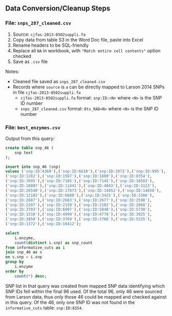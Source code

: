 ## Data Conversion/Cleanup Steps

### File: `snps_287_cleaned.csv`

  1. Source: `cjfas-2013-0502suppli.fa`
  2. Copy data from table S3 in the Word Doc file, paste into Excel
  2. Rename headers to be SQL-friendly
  3. Replace all `NA` in workbook, with `"Match entire cell contents"` option checked
  4. Save as `.csv` file

Notes:
  * Cleaned file saved as `snps_287_cleaned.csv`
  * Records where `source` is `a` can be directly mapped to Larson 2014 SNPs in file `cjfas-2013-0502suppli.fa`
    * `cjfas-2013-0502suppli.fa` format: `snp:ID:<N>` where `<N>` is the SNP ID number
    * `snps_287_cleaned.csv` format: `Ots_RAD<N>` where `<N>` is the SNP ID number

### File: `best_enzymes.csv`

Output from this query:
```sql
create table snp_46 (
    snp text
);

insert into snp_46 (snp)
values ('snp:ID:4369'),('snp:ID:6618'),('snp:ID:1072'),('snp:ID:995'),
('snp:ID:1282'),('snp:ID:1507'),('snp:ID:1609'),('snp:ID:8354'),
('snp:ID:7695'),('snp:ID:7165'),('snp:ID:7145'),('snp:ID:10583'),
('snp:ID:10807'),('snp:ID:11441'),('snp:ID:4043'),('snp:ID:3123'),
('snp:ID:26540'),('snp:ID:17873'),('snp:ID:14852'),('snp:ID:14650'),
('snp:ID:12182'),('snp:ID:6688'),('snp:ID:3425'),('snp:ID:3386'),
('snp:ID:2687'),('snp:ID:2683'),('snp:ID:2677'),('snp:ID:2598'),
('snp:ID:2207'),('snp:ID:2150'),('snp:ID:2102'),('snp:ID:2068'),
('snp:ID:3703'),('snp:ID:6097'),('snp:ID:5848'),('snp:ID:5730'),
('snp:ID:1510'),('snp:ID:4999'),('snp:ID:4778'),('snp:ID:3925'),
('snp:ID:3858'),('snp:ID:3769'),('snp:ID:3766'),('snp:ID:5335'),
('snp:ID:1372'),('snp:ID:10412');

select
    i.enzyme,
    count(distinct i.snp) as snp_count
from informative_cuts as i
join snp_46 as s
on s.snp = i.snp
group by
    i.enzyme
order by
    count(*) desc;
```

SNP list in that query was created from mapped SNP data identifying which SNP IDs fell within the final 96 used. Of the total 96, only 46 were sourced from Larson data, thus only those 46 could be mapped and checked against in this query. Of the 46, only one SNP ID was not found in the `informative_cuts` table: `snp:ID:8354`.